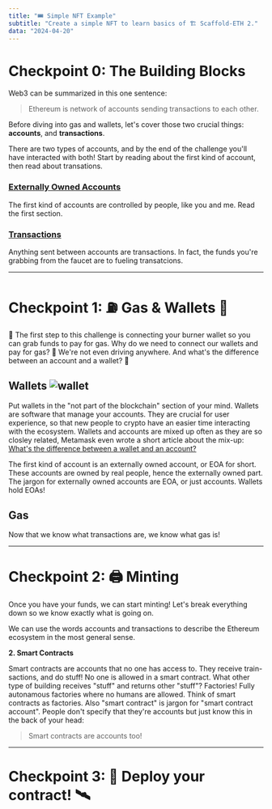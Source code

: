 ```yaml
---
title: "🎟 Simple NFT Example"
subtitle: "Create a simple NFT to learn basics of 🏗 Scaffold-ETH 2."
data: "2024-04-20"
---
```


# Checkpoint 0: The Building Blocks

Web3 can be summarized in this one sentence:

> Ethereum is network of accounts sending transactions to each other.

Before diving into gas and wallets, let's cover those two crucial things: **accounts**, and **transactions**.

There are two types of accounts, and by the end of the challenge you'll have interacted with both!
Start by reading about the first kind of account, then read about transations.

### [Externally Owned Accounts](/almanacPosts/eoa)

The first kind of accounts are controlled by people, like you and me. Read the first section.

### [Transactions](/almanacPosts/transactions)

Anything sent between accounts are transactions. In fact, the funds you're grabbing from the faucet
are to fueling transatcions.

---

# Checkpoint 1: ⛽️ Gas & Wallets 👛

🥇 The first step to this challenge is connecting your burner wallet so you can grab
funds to pay for gas. Why do we need to connect our wallets and pay for gas? 🤔 We're
not even driving anywhere. And what's the difference between an account and a
wallet? 🤨

## Wallets ![wallet](http://localhost:3000/images/wallet.svg)

Put wallets in the "not part of the blockchain" section of your mind. Wallets are software that
manage your accounts. They are crucial for user experience, so that new people to crypto have an
easier time interacting with the ecosystem. Wallets and accounts are mixed up often as they are
so closley related, Metamask even wrote a short article about the mix-up:
[What's the difference between a wallet and an account?](https://support.metamask.io/hc/en-us/articles/13466457757211-What-s-the-difference-between-a-wallet-and-an-account)

The first kind of account is an externally owned account, or EOA for short. These
accounts are owned by real people, hence the externally owned part. The jargon for
externally owned accounts are EOA, or just accounts. Wallets hold EOAs!

## Gas

Now that we know what transactions are, we know what gas is!

---

# Checkpoint 2: 🖨 Minting

Once you have your funds, we can start minting! Let's break everything down so we know exactly what is
going on.

We can use the words accounts and transactions to describe the Ethereum ecosystem in the most
general sense.

**2. Smart Contracts**

Smart contracts are accounts that no one has access to. They receive train-sactions, and do stuff! No
one is allowed in a smart contract. What other type of building receives "stuff" and returns other
"stuff"? Factories! Fully autonamous factories where no humans are allowed. Think of smart contracts
as factories. Also "smart contract" is jargon for "smart contract account". People don't specify that
they're accounts but just know this in the back of your head:

> Smart contracts are accounts too!

---

# Checkpoint 3: 💾 Deploy your contract! 🛰

<!-- ![A train station](http://localhost:3000/images/train-station.svg) -->
